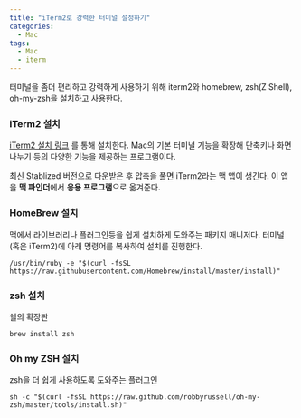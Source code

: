 ```yaml
---
title: "iTerm2로 강력한 터미널 설정하기"
categories:
  - Mac
tags:
  - Mac
  - iterm
---
```


터미널을 좀더 편리하고 강력하게 사용하기 위해 iterm2와 homebrew, zsh(Z Shell), oh-my-zsh을 설치하고 사용한다.

### iTerm2 설치

[iTerm2 설치 링크](https://www.iterm2.com/) 를 통해 설치한다. Mac의 기본 터미널 기능을 확장해 단축키나 화면 나누기 등의 다양한 기능을 제공하는 프로그램이다.

최신 Stablized 버전으로 다운받은 후 압축을 풀면 iTerm2라는 맥 앱이 생긴다. 이 앱을 **맥 파인더**에서 **응용 프로그램**으로 옮겨준다.

### HomeBrew 설치

맥에서 라이브러리나 플러그인등을 쉽게 설치하게 도와주는 패키지 매니저다. 터미널(혹은 iTerm2)에 아래 명령어를 복사하여 설치를 진행한다.

```
/usr/bin/ruby -e "$(curl -fsSL https://raw.githubusercontent.com/Homebrew/install/master/install)"
```

### zsh 설치

쉘의 확장판

```
brew install zsh
```

### Oh my ZSH 설치

zsh을 더 쉽게 사용하도록 도와주는 플러그인

```
sh -c "$(curl -fsSL https://raw.github.com/robbyrussell/oh-my-zsh/master/tools/install.sh)"
```